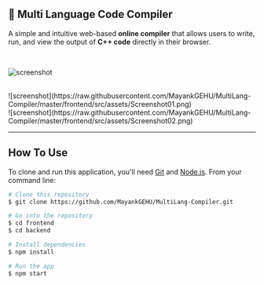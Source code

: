 ## 🧠 Multi Language Code Compiler

A simple and intuitive web-based **online compiler** that allows users to write, run, and view the output of **C++ code** directly in their browser.

<br/>

![screenshot](https://raw.githubusercontent.com/MayankGEHU/MultiLang-Compiler/master/frontend/src/assets/screenshot.png)

<br/>
![screenshot](https://raw.githubusercontent.com/MayankGEHU/MultiLang-Compiler/master/frontend/src/assets/Screenshot01.png)

<br/>
![screenshot](https://raw.githubusercontent.com/MayankGEHU/MultiLang-Compiler/master/frontend/src/assets/Screenshot02.png)

---
## How To Use

To clone and run this application, you'll need [Git](https://git-scm.com) and [Node.js](https://nodejs.org/en/download/). From your command line:

```bash
# Clone this repository
$ git clone https://github.com/MayankGEHU/MultiLang-Compiler.git

# Go into the repository
$ cd frontend
$ cd backend

# Install dependencies
$ npm install

# Run the app
$ npm start
```

